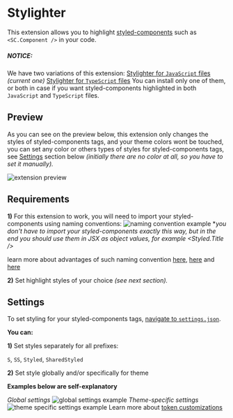 # Stylighter
This extension allows you to highlight [styled-components](https://styled-components.com/) such as `<SC.Component />` in your code.

##### *NOTICE:*
We have two variations of this extension:
[Stylighter for `JavaScript` files](https://marketplace.visualstudio.com/items?itemName=ketch.js-stylighter) *(current one)*
[Stylighter for `TypeScript` files](https://marketplace.visualstudio.com/items?itemName=ketch.ts-stylighter)
You can install only one of them, or both in case if you want styled-components highlighted in both `JavaScript` and `TypeScript` files.

## Preview
As you can see on the preview below, this extension only changes the styles of styled-components tags, and your theme colors wont be touched, you can set any color or others types of styles for styled-components tags, see [Settings](#Settings) section below *(initially there are no color at all, so you have to set it manually).*

![extension preview](https://i.ibb.co/tHr4gkL/styled-v3.png)


## Requirements

**1)** For this extension to work, you will need to import your styled-components using naming conventions:
![naming convention example](https://i.ibb.co/zxkhyNd/imports-v1.png)
**you don't have to import your styled-components exactly this way, but in the end you should use them in JSX as object values, for example <Styled.Title />*

learn more about advantages of such naming convention [here](https://medium.com/inturn-eng/naming-styled-components-d7097950a245), [here](https://www.robinwieruch.de/styled-components/) and [here](https://humanoids.nl/en/articles/styled-components-and-their-naming/)

**2)** Set  highlight styles of your choice *(see next section).*

## Settings
To set styling for your styled-components tags, [navigate to `settings.json`](https://stackoverflow.com/questions/65908987/vs-code-how-to-open-settings-json-file).

**You can:**

**1)** Set styles separately for all prefixes:

`S`, `SS`, `Styled`, `SharedStyled`

**2)** Set style globally and/or specifically for theme



**Examples below are self-explanatory**

*Global settings*
![global settings example](https://i.ibb.co/4FVCJ3m/settings-v1.png)
*Theme-specific settings*
![theme specific settings example](https://i.ibb.co/0ypwzFm/settings-themespecific-v1.png)
Learn more about [token customizations](https://code.visualstudio.com/docs/getstarted/themes#_editor-syntax-highlighting)
